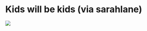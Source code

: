 <!--
id: 30846738
link: http://tumblr.atmos.org/post/30846738/kids-will-be-kids-via-sarahlane
slug: kids-will-be-kids-via-sarahlane
date: Sat Apr 05 2008 00:15:03 GMT-0700 (PDT)
publish: 2008-04-05
tags: 
title: Kids will be kids (via sarahlane)
-->


Kids will be kids (via sarahlane)
=================================

![](http://25.media.tumblr.com/ZyX8Upfyn7fecvauE7qIJDUS_500.jpg)

